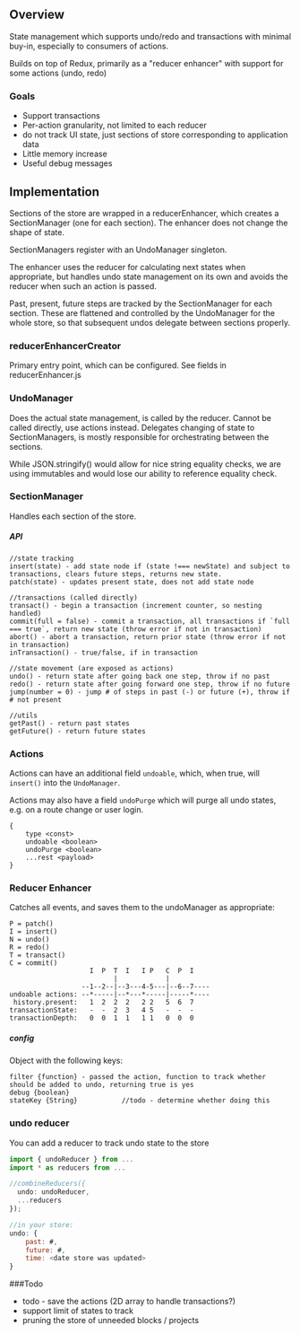 ## Overview

State management which supports undo/redo and transactions with minimal buy-in, especially to consumers of actions.

Builds on top of Redux, primarily as a "reducer enhancer" with support for some actions (undo, redo)

### Goals

- Support transactions
- Per-action granularity, not limited to each reducer
- do not track UI state, just sections of store corresponding to application data
- Little memory increase
- Useful debug messages

## Implementation

Sections of the store are wrapped in a reducerEnhancer, which creates a SectionManager (one for each section). The enhancer does not change the shape of state.
 
SectionManagers register with an UndoManager singleton.

The enhancer uses the reducer for calculating next states when appropriate, but handles undo state management on its own and avoids the reducer when such an action is passed. 

Past, present, future steps are tracked by the SectionManager for each section. These are flattened and controlled by the UndoManager for the whole store, so that subsequent undos delegate between sections properly.

### reducerEnhancerCreator

Primary entry point, which can be configured. See fields in reducerEnhancer.js

### UndoManager

Does the actual state management, is called by the reducer. Cannot be called directly, use actions instead. Delegates changing of state to SectionManagers, is mostly responsible for orchestrating between the sections.

While JSON.stringify() would allow for nice string equality checks, we are using immutables and would lose our ability to reference equality check.

### SectionManager

Handles each section of the store. 

##### API

```
//state tracking
insert(state) - add state node if (state !=== newState) and subject to transactions, clears future steps, returns new state.
patch(state) - updates present state, does not add state node

//transactions (called directly)
transact() - begin a transaction (increment counter, so nesting handled)
commit(full = false) - commit a transaction, all transactions if `full === true`, return new state (throw error if not in transaction)
abort() - abort a transaction, return prior state (throw error if not in transaction)
inTransaction() - true/false, if in transaction

//state movement (are exposed as actions) 
undo() - return state after going back one step, throw if no past 
redo() - return state after going forward one step, throw if no future
jump(number = 0) - jump # of steps in past (-) or future (+), throw if # not present

//utils
getPast() - return past states
getFuture() - return future states
```

### Actions

Actions can have an additional field `undoable`, which, when true, will `insert()` into the `UndoManager`.

Actions may also have a field `undoPurge` which will purge all undo states, e.g. on a route change or user login.

```
{
    type <const>
    undoable <boolean>
    undoPurge <boolean>
    ...rest <payload>
}
```

### Reducer Enhancer

Catches all events, and saves them to the undoManager as appropriate:

```
P = patch()
I = insert()
N = undo()
R = redo()
T = transact()
C = commit()
                    I  P  T  I   I P   C  P  I
                          |            |
                  --1--2--|--3---4-5---|--6--7----
undoable actions: --*-----|--*---*-----|-----*----
 history.present:   1  2  2  2   2 2   5  6  7
transactionState:   -  -  2  3   4 5   -  -  -
transactionDepth:   0  0  1  1   1 1   0  0  0
```

##### config

Object with the following keys:

```
filter {function} - passed the action, function to track whether should be added to undo, returning true is yes
debug {boolean}
stateKey {String}           //todo - determine whether doing this
```

### undo reducer

You can add a reducer to track undo state to the store

```js
import { undoReducer } from ...
import * as reducers from ...

//combineReducers({
  undo: undoReducer,
  ...reducers
});

//in your store:
undo: {
    past: #,
    future: #,
    time: <date store was updated>
}
```

###Todo

- todo - save the actions (2D array to handle transactions?)
- support limit of states to track
- pruning the store of unneeded blocks / projects